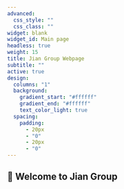 ```yaml
---
advanced:
  css_style: ""
  css_class: ""
widget: blank
widget_id: Main page
headless: true
weight: 15
title: Jian Group Webpage
subtitle: ""
active: true
design:
  columns: "1"
  background:
    gradient_start: "#ffffff"
    gradient_end: "#ffffff"
    text_color_light: true
  spacing:
    padding:
      - 20px
      - "0"
      - 20px
      - "0"
---
```

## 👋 Welcome to Jian Group